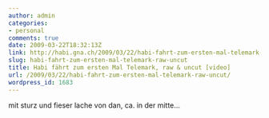 ```yaml
---
author: admin
categories:
- personal
comments: true
date: 2009-03-22T18:32:13Z
link: http://habi.gna.ch/2009/03/22/habi-fahrt-zum-ersten-mal-telemark-raw-uncut/
slug: habi-fahrt-zum-ersten-mal-telemark-raw-uncut
title: Habi fährt zum ersten Mal Telemark, raw & uncut [video]
url: /2009/03/22/habi-fahrt-zum-ersten-mal-telemark-raw-uncut/
wordpress_id: 1683
---
```


mit sturz und fieser lache von dan, ca. in der mitte...
